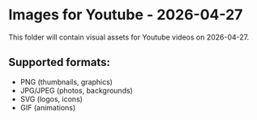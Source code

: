# Images for Youtube - 2026-04-27

This folder will contain visual assets for Youtube videos on 2026-04-27.

## Supported formats:
- PNG (thumbnails, graphics)
- JPG/JPEG (photos, backgrounds)
- SVG (logos, icons)
- GIF (animations)
